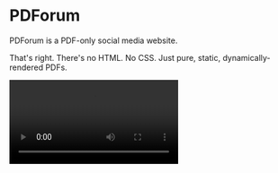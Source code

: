 # PDForum

PDForum is a PDF-only social media website.

That's right. There's no HTML. No CSS. Just pure, static, dynamically-rendered PDFs.

<video src="https://github.com/GoldenStack/pdforum/blob/master/demo.webm">

### Why?

Because I can. What did you expect?

### Does using PDFs instead of HTML open up the site to a number of potentially undiscovered vulnerabilities given how unusual this type of website design is?

I have no idea